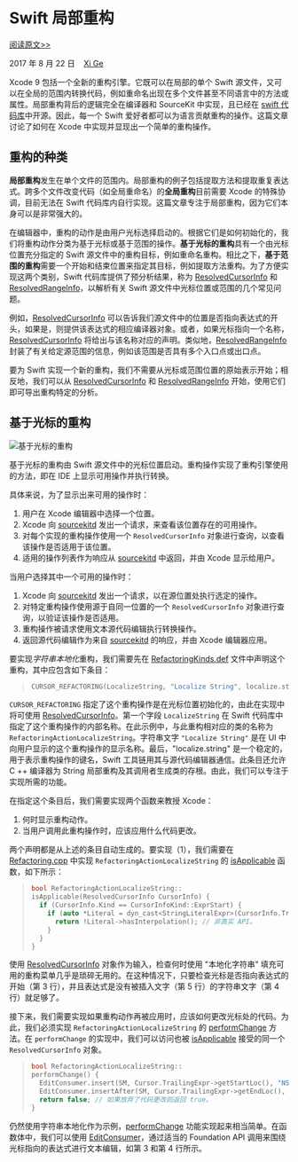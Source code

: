 # Swift 局部重构

[阅读原文>>](https://swift.org/blog/swift-local-refactoring/)

2017 年 8 月 22 日&nbsp;&nbsp;&nbsp;&nbsp;[Xi Ge](https://twitter.com/xge_apple/)

Xcode 9 包括一个全新的重构引擎。它既可以在局部的单个 Swift 源文件，又可以在全局的范围内转换代码，例如重命名出现在多个文件甚至不同语言中的方法或属性。局部重构背后的逻辑完全在编译器和 SourceKit 中实现，且已经在 [swift 代码库](https://github.com/apple/swift)中开源。因此，每一个 Swift 爱好者都可以为语言贡献重构的操作。这篇文章讨论了如何在 Xcode 中实现并显现出一个简单的重构操作。

## 重构的种类

**局部重构**发生在单个文件的范围内。局部重构的例子包括提取方法和提取重复表达式。跨多个文件改变代码（如全局重命名）的**全局重构**目前需要 Xcode 的特殊协调，目前无法在 Swift 代码库内自行实现。这篇文章专注于局部重构，因为它们本身可以是非常强大的。

在编辑器中，重构的动作是由用户光标选择启动的。根据它们是如何初始化的，我们将重构动作分类为基于光标或基于范围的操作。**基于光标的重构**具有一个由光标位置充分指定的 Swift 源文件中的重构目标，例如重命名重构。相比之下，**基于范围的重构**需要一个开始和结束位置来指定其目标，例如提取方法重构。为了方便实现这两个类别，Swift 代码库提供了预分析结果，称为 [ResolvedCursorInfo](https://github.com/apple/swift/blob/7f29b362d68eb990a592257850aabadb24de61df/include/swift/IDE/Utils.h#L158) 和 [ResolvedRangeInfo](https://github.com/apple/swift/blob/60a91bb7360dde5ce9531889e0ed10a2edbc961a/include/swift/IDE/Utils.h#L344)，以解析有关 Swift 源文件中光标位置或范围的几个常见问题。

例如，[ResolvedCursorInfo](https://github.com/apple/swift/blob/7f29b362d68eb990a592257850aabadb24de61df/include/swift/IDE/Utils.h#L158) 可以告诉我们源文件中的位置是否指向表达式的开头，如果是，则提供该表达式的相应编译器对象。或者，如果光标指向一个名称，[ResolvedCursorInfo](https://github.com/apple/swift/blob/7f29b362d68eb990a592257850aabadb24de61df/include/swift/IDE/Utils.h#L158) 将给出与该名称对应的声明。类似地，[ResolvedRangeInfo](https://github.com/apple/swift/blob/60a91bb7360dde5ce9531889e0ed10a2edbc961a/include/swift/IDE/Utils.h#L344) 封装了有关给定源范围的信息，例如该范围是否具有多个入口点或出口点。

要为 Swift 实现一个新的重构，我们不需要从光标或范围位置的原始表示开始；相反地，我们可以从 [ResolvedCursorInfo](https://github.com/apple/swift/blob/7f29b362d68eb990a592257850aabadb24de61df/include/swift/IDE/Utils.h#L158) 和 [ResolvedRangeInfo](https://github.com/apple/swift/blob/60a91bb7360dde5ce9531889e0ed10a2edbc961a/include/swift/IDE/Utils.h#L344) 开始，使用它们即可导出重构特定的分析。

## 基于光标的重构

![基于光标的重构](https://swift.org/assets/images/local-refactoring/Cursor.png)

基于光标的重构由 Swift 源文件中的光标位置启动。重构操作实现了重构引擎使用的方法，即在 IDE 上显示可用操作并执行转换。

具体来说，为了显示出来可用的操作时：

1. 用户在 Xcode 编辑器中选择一个位置。
2. Xcode 向 [sourcekitd](https://github.com/apple/swift/tree/master/tools/SourceKit) 发出一个请求，来查看该位置存在的可用操作。
3. 对每个实现的重构操作使用一个 `ResolvedCursorInfo` 对象进行查询，以查看该操作是否适用于该位置。
4. 适用的操作列表作为响应从 [sourcekitd](https://github.com/apple/swift/tree/master/tools/SourceKit) 中返回，并由 Xcode 显示给用户。

当用户选择其中一个可用的操作时：

1. Xcode 向 [sourcekitd](https://github.com/apple/swift/tree/master/tools/SourceKit) 发出一个请求，以在源位置处执行选定的操作。
2. 对特定重构操作使用源于自同一位置的一个 `ResolvedCursorInfo` 对象进行查询，以验证该操作是否适用。
3. 重构操作被请求使用文本源代码编辑执行转换操作。
4. 返回源代码编辑作为来自 [sourcekitd](https://github.com/apple/swift/tree/master/tools/SourceKit) 的响应，并由 Xcode 编辑器应用。

要实现*字符串本地化*重构，我们需要先在 [RefactoringKinds.def](https://github.com/apple/swift/blob/60a91bb7360dde5ce9531889e0ed10a2edbc961a/include/swift/IDE/RefactoringKinds.def) 文件中声明这个重构，其中应包含如下条目：

> ```c++
> CURSOR_REFACTORING(LocalizeString, "Localize String", localize.string)
> ```

`CURSOR_REFACTORING` 指定了这个重构操作是在光标位置初始化的，由此在实现中将可使用 [ResolvedCursorInfo](https://github.com/apple/swift/blob/7f29b362d68eb990a592257850aabadb24de61df/include/swift/IDE/Utils.h#L158)。第一个字段 `LocalizeString` 在 Swift 代码库中指定了这个重构操作的内部名称。在此示例中，与此重构相对应的类的名称为 `RefactoringActionLocalizeString`。字符串文字 `"Localize String"` 是在 UI 中向用户显示的这个重构操作的显示名称。最后，"localize.string" 是一个稳定的，用于表示重构操作的键名，Swift 工具链用其与源代码编辑器通信。此条目还允许 C ++ 编译器为 String 局部重构及其调用者生成类的存根。由此，我们可以专注于实现所需的功能。

在指定这个条目后，我们需要实现两个函数来教授 Xcode：

1. 何时显示重构动作。
2. 当用户调用此重构操作时，应该应用什么代码更改。

两个声明都是从上述的条目自动生成的。要实现（1），我们需要在 [Refactoring.cpp](https://github.com/apple/swift/blob/60a91bb7360dde5ce9531889e0ed10a2edbc961a/lib/IDE/Refactoring.cpp) 中实现 `RefactoringActionLocalizeString` 的 [isApplicable](isApplicable) 函数，如下所示：

>```c++
> bool RefactoringActionLocalizeString::
> isApplicable(ResolvedCursorInfo CursorInfo) {
>   if (CursorInfo.Kind == CursorInfoKind::ExprStart) {
>     if (auto *Literal = dyn_cast<StringLiteralExpr>(CursorInfo.TrailingExpr) {
>       return !Literal->hasInterpolation(); // 非真实 API。
>     }
>   }
> }
>```

使用 [ResolvedCursorInfo](ResolvedCursorInfo) 对象作为输入，检查何时使用 "本地化字符串" 填充可用的重构菜单几乎是琐碎无用的。在这种情况下，只要检查光标是否指向表达式的开始（第 3 行），并且表达式是没有被插入文字（第 5 行）的字符串文字（第 4 行）就足够了。

接下来，我们需要实现如果重构动作再被应用时，应该如何更改光标处的代码。为此，我们必须实现 `RefactoringActionLocalizeString` 的 [performChange](https://github.com/apple/swift/blob/60a91bb7360dde5ce9531889e0ed10a2edbc961a/lib/IDE/Refactoring.cpp#L599) 方法。在 `performChange` 的实现中，我们可以访问也被 [isApplicable](isApplicable) 接受的同一个 `ResolvedCursorInfo` 对象。

>```c++
> bool RefactoringActionLocalizeString::
> performChange() {
>   EditConsumer.insert(SM, Cursor.TrailingExpr->getStartLoc(), "NSLocalizedString(");
>   EditConsumer.insertAfter(SM, Cursor.TrailingExpr->getEndLoc(), ", comment: \"\")");
>   return false; // 如果放弃了代码更改则返回 true。
> }
>```

仍然使用字符串本地化作为示例，[performChange](https://github.com/apple/swift/blob/60a91bb7360dde5ce9531889e0ed10a2edbc961a/lib/IDE/Refactoring.cpp#L599) 功能实现起来相当简单。在函数体中，我们可以使用 [EditConsumer](https://github.com/apple/swift/blob/60a91bb7360dde5ce9531889e0ed10a2edbc961a/include/swift/IDE/Utils.h#L506)，通过适当的 Foundation API 调用来围绕光标指向的表达式进行文本编辑，如第 3 和第 4 行所示。

